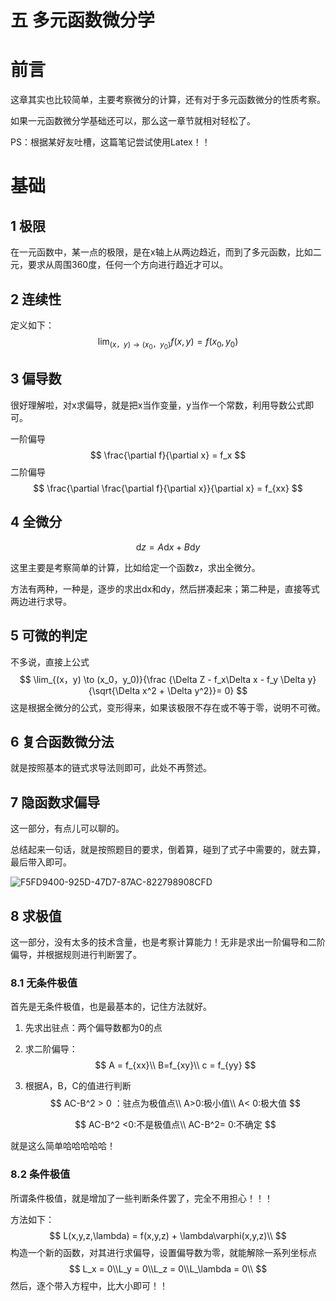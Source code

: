 # 五 多元函数微分学

# 前言

这章其实也比较简单，主要考察微分的计算，还有对于多元函数微分的性质考察。

如果一元函数微分学基础还可以，那么这一章节就相对轻松了。

PS：根据某好友吐槽，这篇笔记尝试使用Latex！！

# 基础

## 1 极限

在一元函数中，某一点的极限，是在x轴上从两边趋近，而到了多元函数，比如二元，要求从周围360度，任何一个方向进行趋近才可以。

## 2 连续性

定义如下：
$$
\lim_{(x，y) \to (x_0，y_0)}f(x,y) = f(x_0,y_0)
$$

## 3 偏导数

很好理解啦，对x求偏导，就是把x当作变量，y当作一个常数，利用导数公式即可。

一阶偏导
$$
\frac{\partial f}{\partial x} = f_x
$$
 二阶偏导
$$
\frac{\partial \frac{\partial f}{\partial x}}{\partial x} = f_{xx}
$$

## 4 全微分

$$
\mathrm{d}z = A \mathrm{d}x + B\mathrm{d}y
$$

这里主要是考察简单的计算，比如给定一个函数z，求出全微分。

方法有两种，一种是，逐步的求出dx和dy，然后拼凑起来；第二种是，直接等式两边进行求导。



## 5 可微的判定

不多说，直接上公式
$$
\lim_{(x，y) \to (x_0，y_0)}{\frac {\Delta Z - f_x\Delta x - f_y \Delta y}{\sqrt{\Delta x^2 + \Delta y^2}}= 0}
$$
这是根据全微分的公式，变形得来，如果该极限不存在或不等于零，说明不可微。

## 6 复合函数微分法

就是按照基本的链式求导法则即可，此处不再赘述。

## 7 隐函数求偏导

这一部分，有点儿可以聊的。

总结起来一句话，就是按照题目的要求，倒着算，碰到了式子中需要的，就去算，最后带入即可。

![F5FD9400-925D-47D7-87AC-822798908CFD](https://picgo-sy.oss-cn-beijing.aliyuncs.com/test/F5FD9400-925D-47D7-87AC-822798908CFD.jpeg)

## 8 求极值

这一部分，没有太多的技术含量，也是考察计算能力！无非是求出一阶偏导和二阶偏导，并根据规则进行判断罢了。

### 8.1 无条件极值

首先是无条件极值，也是最基本的，记住方法就好。

1. 先求出驻点：两个偏导数都为0的点

2. 求二阶偏导：
   $$
   A = f_{xx}\\ B=f_{xy}\\ c = f_{yy}
   $$

3. 根据A，B，C的值进行判断
   $$
   AC-B^2 > 0 ：驻点为极值点\\
   A>0:极小值\\ A< 0:极大值
   $$

   $$
   AC-B^2 <0:不是极值点\\
   AC-B^2= 0:不确定
   $$

就是这么简单哈哈哈哈哈！

### 8.2 条件极值

所谓条件极值，就是增加了一些判断条件罢了，完全不用担心！！！

方法如下：
$$
L(x,y,z,\lambda) = f(x,y,z) + \lambda\varphi(x,y,z)\\
$$
构造一个新的函数，对其进行求偏导，设置偏导数为零，就能解除一系列坐标点
$$
L_x = 0\\L_y = 0\\L_z = 0\\L_\lambda = 0\\
$$
然后，逐个带入方程中，比大小即可！！

